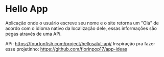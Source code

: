 # Hello App
Aplicação onde o usuário escreve seu nome e o site retorna um "Olá" de acordo com o idioma nativo da localização dele, essas informações são pegas através de uma APi.

APi: https://fourtonfish.com/project/hellosalut-api/
Inspiração pra fazer esse projetinho: https://github.com/florinpop17/app-ideas

